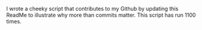 I wrote a cheeky script that contributes to my Github by updating this ReadMe to illustrate why more than commits matter. This script has run 1100 times.
